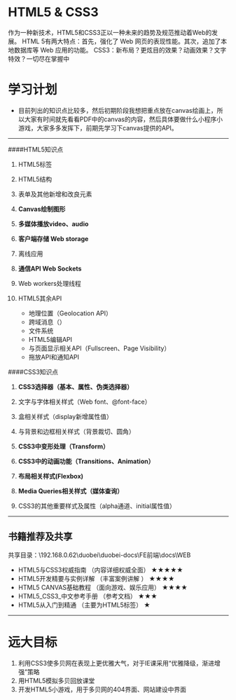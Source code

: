 HTML5 & CSS3
=====================


作为一种新技术，HTML5和CSS3正以一种未来的趋势及规范推动着Web的发展。
HTML 5有两大特点：首先，强化了 Web 网页的表现性能。其次，追加了本地数据库等 Web 应用的功能。
CSS3：新布局？更炫目的效果？动画效果？文字特效？一切尽在掌握中

学习计划
=====================
- 目前列出的知识点比较多，然后初期阶段我想把重点放在canvas绘画上，所以大家有时间就先看看PDF中的canvas的内容，然后具体要做什么小程序小游戏，大家多多发挥下，前期先学习下canvas提供的API。


----------

####HTML5知识点

1. HTML5标签

2. HTML5结构

3. 表单及其他新增和改良元素

4. **Canvas绘制图形**

5. **多媒体播放video、audio**

6. **客户端存储 Web storage**

7. 离线应用

8. **通信API Web Sockets**

9. Web workers处理线程

9. HTML5其余API
	- 地理位置（Geolocation API）
	- 跨域消息（）
	- 文件系统
	- HTML5编辑API
	- 与页面显示相关API（Fullscreen、Page Visibility）
	- 拖放API和通知API


####CSS3知识点
1. **CSS3选择器（基本、属性、伪类选择器）**

2. 文字与字体相关样式（Web font、@font-face）

3. 盒相关样式（display新增属性值）

4. 与背景和边框相关样式（背景裁切、圆角）

5. **CSS3中变形处理（Transform）**

6. **CSS3中的动画功能（Transitions、Animation）**

7. **布局相关样式(Flexbox)**

8. **Media Queries相关样式（媒体查询）**

9. CSS3的其他重要样式及属性（alpha通道、initial属性值）

-----


<i class="icon-file"></i>书籍推荐及共享
---------
共享目录：\192.168.0.62\duobei\duobei-docs\FE前端\docs\WEB

- HTML5与CSS3权威指南     （内容详细权威全面）   ★★★★★
- HTML5开发精要与实例详解  （丰富案例讲解 ）      ★★★★
- HTML5 CANVAS基础教程    （面向游戏、娱乐应用） ★★★★
- HTML5_CSS3_中文参考手册 （参考文档）          ★★★
- HTML5从入门到精通       （主要为HTML5标签）   ★


-----

远大目标
=====================
1. 利用CSS3使多贝网在表现上更优雅大气，对于IE课采用“优雅降级，渐进增强”策略
2. 用HTML5模拟多贝回放课堂
3. 开发HTML5小游戏，用于多贝网的404界面、网站建设中界面

